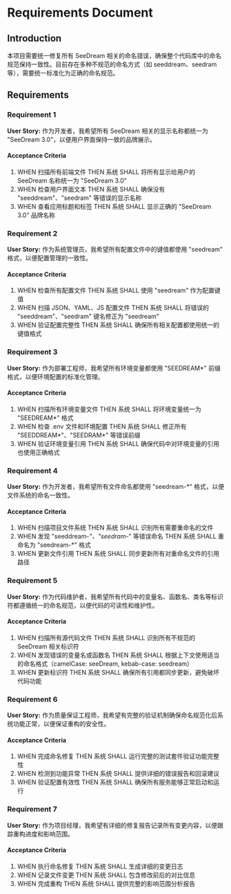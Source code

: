 # Requirements Document

## Introduction

本项目需要统一修复所有 SeeDream 相关的命名错误，确保整个代码库中的命名规范保持一致性。目前存在多种不规范的命名方式（如 seeddream、seedram 等），需要统一标准化为正确的命名规范。

## Requirements

### Requirement 1

**User Story:** 作为开发者，我希望所有 SeeDream 相关的显示名称都统一为 "SeeDream 3.0"，以便用户界面保持一致的品牌展示。

#### Acceptance Criteria

1. WHEN 扫描所有前端文件 THEN 系统 SHALL 将所有显示给用户的 SeeDream 名称统一为 "SeeDream 3.0"
2. WHEN 检查用户界面文本 THEN 系统 SHALL 确保没有 "seeddream"、"seedram" 等错误的显示名称
3. WHEN 查看应用标题和标签 THEN 系统 SHALL 显示正确的 "SeeDream 3.0" 品牌名称

### Requirement 2

**User Story:** 作为系统管理员，我希望所有配置文件中的键值都使用 "seedream" 格式，以便配置管理的一致性。

#### Acceptance Criteria

1. WHEN 检查所有配置文件 THEN 系统 SHALL 使用 "seedream" 作为配置键值
2. WHEN 扫描 JSON、YAML、JS 配置文件 THEN 系统 SHALL 将错误的 "seeddream"、"seedram" 键名修正为 "seedream"
3. WHEN 验证配置完整性 THEN 系统 SHALL 确保所有相关配置都使用统一的键值格式

### Requirement 3

**User Story:** 作为部署工程师，我希望所有环境变量都使用 "SEEDREAM*" 前缀格式，以便环境配置的标准化管理。

#### Acceptance Criteria

1. WHEN 扫描所有环境变量文件 THEN 系统 SHALL 将环境变量统一为 "SEEDREAM*" 格式
2. WHEN 检查 .env 文件和环境配置 THEN 系统 SHALL 修正所有 "SEEDDREAM*"、"SEEDRAM*" 等错误前缀
3. WHEN 验证环境变量引用 THEN 系统 SHALL 确保代码中对环境变量的引用也使用正确格式

### Requirement 4

**User Story:** 作为开发者，我希望所有文件命名都使用 "seedream-*" 格式，以便文件系统的命名一致性。

#### Acceptance Criteria

1. WHEN 扫描项目文件系统 THEN 系统 SHALL 识别所有需要重命名的文件
2. WHEN 发现 "seeddream-*"、"seedram-*" 等错误命名 THEN 系统 SHALL 重命名为 "seedream-*" 格式
3. WHEN 更新文件引用 THEN 系统 SHALL 同步更新所有对重命名文件的引用路径

### Requirement 5

**User Story:** 作为代码维护者，我希望所有代码中的变量名、函数名、类名等标识符都遵循统一的命名规范，以便代码的可读性和维护性。

#### Acceptance Criteria

1. WHEN 扫描所有源代码文件 THEN 系统 SHALL 识别所有不规范的 SeeDream 相关标识符
2. WHEN 发现错误的变量名或函数名 THEN 系统 SHALL 根据上下文使用适当的命名格式（camelCase: seeDream, kebab-case: seedream）
3. WHEN 更新标识符 THEN 系统 SHALL 确保所有引用都同步更新，避免破坏代码功能

### Requirement 6

**User Story:** 作为质量保证工程师，我希望有完整的验证机制确保命名规范化后系统功能正常，以便保证重构的安全性。

#### Acceptance Criteria

1. WHEN 完成命名修复 THEN 系统 SHALL 运行完整的测试套件验证功能完整性
2. WHEN 检测到功能异常 THEN 系统 SHALL 提供详细的错误报告和回滚建议
3. WHEN 验证配置有效性 THEN 系统 SHALL 确保所有服务能够正常启动和运行

### Requirement 7

**User Story:** 作为项目经理，我希望有详细的修复报告记录所有变更内容，以便跟踪重构进度和影响范围。

#### Acceptance Criteria

1. WHEN 执行命名修复 THEN 系统 SHALL 生成详细的变更日志
2. WHEN 记录文件变更 THEN 系统 SHALL 包含修改前后的对比信息
3. WHEN 完成重构 THEN 系统 SHALL 提供完整的影响范围分析报告